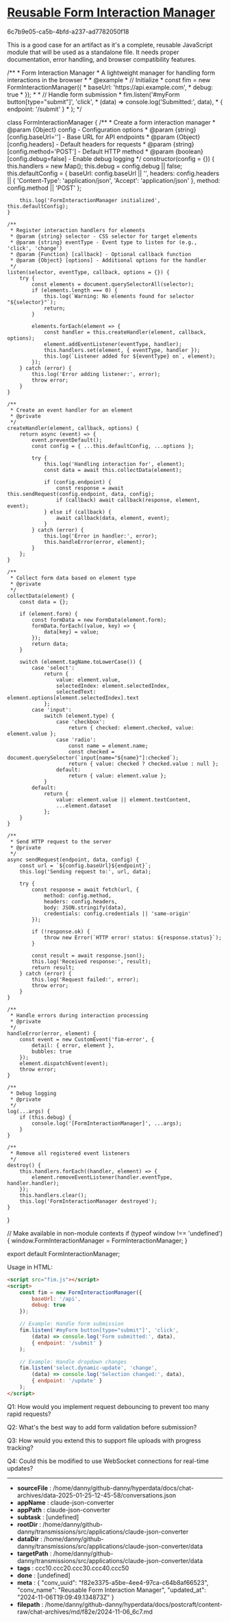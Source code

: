 # [Reusable Form Interaction Manager](https://claude.ai/chat/f82e3375-a5be-4ee4-97ca-c64b8af66523)

6c7b9e05-ca5b-4bfd-a237-ad7782050f18

 <antThinking>This is a good case for an artifact as it's a complete, reusable JavaScript module that will be used as a standalone file. It needs proper documentation, error handling, and browser compatibility features.</antThinking>

<antArtifact identifier="form-interaction-manager" type="application/vnd.ant.code" language="javascript" title="Form Interaction Manager">
/**
 * Form Interaction Manager
 * A lightweight manager for handling form interactions in the browser
 * 
 * @example
 * // Initialize
 * const fim = new FormInteractionManager({
 *   baseUrl: 'https://api.example.com',
 *   debug: true
 * });
 * 
 * // Handle form submission
 * fim.listen('#myForm button[type="submit"]', 'click', 
 *   (data) => console.log('Submitted:', data),
 *   { endpoint: '/submit' }
 * );
 */

class FormInteractionManager {
    /**
     * Create a form interaction manager
     * @param {Object} config - Configuration options
     * @param {string} [config.baseUrl=''] - Base URL for API endpoints
     * @param {Object} [config.headers] - Default headers for requests
     * @param {string} [config.method='POST'] - Default HTTP method
     * @param {boolean} [config.debug=false] - Enable debug logging
     */
    constructor(config = {}) {
        this.handlers = new Map();
        this.debug = config.debug || false;
        this.defaultConfig = {
            baseUrl: config.baseUrl || '',
            headers: config.headers || {
                'Content-Type': 'application/json',
                'Accept': 'application/json'
            },
            method: config.method || 'POST'
        };
        
        this.log('FormInteractionManager initialized', this.defaultConfig);
    }

    /**
     * Register interaction handlers for elements
     * @param {string} selector - CSS selector for target elements
     * @param {string} eventType - Event type to listen for (e.g., 'click', 'change')
     * @param {Function} [callback] - Optional callback function
     * @param {Object} [options] - Additional options for the handler
     */
    listen(selector, eventType, callback, options = {}) {
        try {
            const elements = document.querySelectorAll(selector);
            if (elements.length === 0) {
                this.log(`Warning: No elements found for selector "${selector}"`);
                return;
            }

            elements.forEach(element => {
                const handler = this.createHandler(element, callback, options);
                element.addEventListener(eventType, handler);
                this.handlers.set(element, { eventType, handler });
                this.log(`Listener added for ${eventType} on`, element);
            });
        } catch (error) {
            this.log('Error adding listener:', error);
            throw error;
        }
    }

    /**
     * Create an event handler for an element
     * @private
     */
    createHandler(element, callback, options) {
        return async (event) => {
            event.preventDefault();
            const config = { ...this.defaultConfig, ...options };
            
            try {
                this.log('Handling interaction for', element);
                const data = await this.collectData(element);
                
                if (config.endpoint) {
                    const response = await this.sendRequest(config.endpoint, data, config);
                    if (callback) await callback(response, element, event);
                } else if (callback) {
                    await callback(data, element, event);
                }
            } catch (error) {
                this.log('Error in handler:', error);
                this.handleError(error, element);
            }
        };
    }

    /**
     * Collect form data based on element type
     * @private
     */
    collectData(element) {
        const data = {};
        
        if (element.form) {
            const formData = new FormData(element.form);
            formData.forEach((value, key) => {
                data[key] = value;
            });
            return data;
        }

        switch (element.tagName.toLowerCase()) {
            case 'select':
                return {
                    value: element.value,
                    selectedIndex: element.selectedIndex,
                    selectedText: element.options[element.selectedIndex].text
                };
            case 'input':
                switch (element.type) {
                    case 'checkbox':
                        return { checked: element.checked, value: element.value };
                    case 'radio':
                        const name = element.name;
                        const checked = document.querySelector(`input[name="${name}"]:checked`);
                        return { value: checked ? checked.value : null };
                    default:
                        return { value: element.value };
                }
            default:
                return { 
                    value: element.value || element.textContent,
                    ...element.dataset 
                };
        }
    }

    /**
     * Send HTTP request to the server
     * @private
     */
    async sendRequest(endpoint, data, config) {
        const url = `${config.baseUrl}${endpoint}`;
        this.log('Sending request to:', url, data);

        try {
            const response = await fetch(url, {
                method: config.method,
                headers: config.headers,
                body: JSON.stringify(data),
                credentials: config.credentials || 'same-origin'
            });

            if (!response.ok) {
                throw new Error(`HTTP error! status: ${response.status}`);
            }

            const result = await response.json();
            this.log('Received response:', result);
            return result;
        } catch (error) {
            this.log('Request failed:', error);
            throw error;
        }
    }

    /**
     * Handle errors during interaction processing
     * @private
     */
    handleError(error, element) {
        const event = new CustomEvent('fim-error', {
            detail: { error, element },
            bubbles: true
        });
        element.dispatchEvent(event);
        throw error;
    }

    /**
     * Debug logging
     * @private
     */
    log(...args) {
        if (this.debug) {
            console.log('[FormInteractionManager]', ...args);
        }
    }

    /**
     * Remove all registered event listeners
     */
    destroy() {
        this.handlers.forEach((handler, element) => {
            element.removeEventListener(handler.eventType, handler.handler);
        });
        this.handlers.clear();
        this.log('FormInteractionManager destroyed');
    }
}

// Make available in non-module contexts
if (typeof window !== 'undefined') {
    window.FormInteractionManager = FormInteractionManager;
}

export default FormInteractionManager;
</antArtifact>

Usage in HTML:
```html
<script src="fim.js"></script>
<script>
    const fim = new FormInteractionManager({
        baseUrl: '/api',
        debug: true
    });

    // Example: Handle form submission
    fim.listen('#myForm button[type="submit"]', 'click', 
        (data) => console.log('Form submitted:', data),
        { endpoint: '/submit' }
    );

    // Example: Handle dropdown changes
    fim.listen('select.dynamic-update', 'change', 
        (data) => console.log('Selection changed:', data),
        { endpoint: '/update' }
    );
</script>
```

Q1: How would you implement request debouncing to prevent too many rapid requests?

Q2: What's the best way to add form validation before submission?

Q3: How would you extend this to support file uploads with progress tracking?

Q4: Could this be modified to use WebSocket connections for real-time updates?

---

* **sourceFile** : /home/danny/github-danny/hyperdata/docs/chat-archives/data-2025-01-25-12-45-58/conversations.json
* **appName** : claude-json-converter
* **appPath** : claude-json-converter
* **subtask** : [undefined]
* **rootDir** : /home/danny/github-danny/transmissions/src/applications/claude-json-converter
* **dataDir** : /home/danny/github-danny/transmissions/src/applications/claude-json-converter/data
* **targetPath** : /home/danny/github-danny/transmissions/src/applications/claude-json-converter/data
* **tags** : ccc10.ccc20.ccc30.ccc40.ccc50
* **done** : [undefined]
* **meta** : {
  "conv_uuid": "f82e3375-a5be-4ee4-97ca-c64b8af66523",
  "conv_name": "Reusable Form Interaction Manager",
  "updated_at": "2024-11-06T19:09:49.134873Z"
}
* **filepath** : /home/danny/github-danny/hyperdata/docs/postcraft/content-raw/chat-archives/md/f82e/2024-11-06_6c7.md